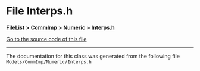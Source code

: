 

# File Interps.h



[**FileList**](files.md) **>** [**CommImp**](dir_6202b98a8704f42b1ea358646461643f.md) **>** [**Numeric**](dir_a0ece07902893bffce0f747cc8ee06c8.md) **>** [**Interps.h**](_interps_8h.md)

[Go to the source code of this file](_interps_8h_source.md)





































































------------------------------
The documentation for this class was generated from the following file `Models/CommImp/Numeric/Interps.h`

